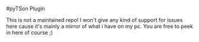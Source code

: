 #pyTSon Plugin

This is not a maintained repo! I won't give any kind of support for issues here cause it's mainly a mirror of what i have on my pc. You are free to peek in here of course ;)
 
